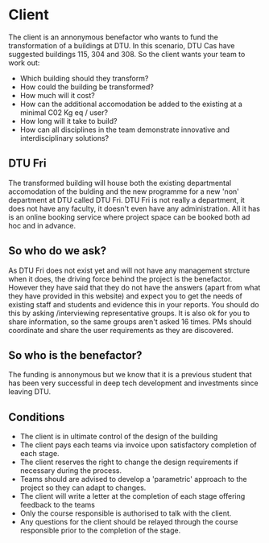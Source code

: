 # Client

The client is an annonymous benefactor who wants to fund the transformation of a buildings at DTU.
In this scenario, DTU Cas have suggested buildings 115, 304 and 308. So the client wants your team to work out:
* Which building should they transform?
* How could the building be transformed?
* How much will it cost?
* How can the additional accomodation be added to the existing at a minimal C02 Kg eq / user?
* How long will it take to build?
* How can all disciplines in the team demonstrate innovative and interdisciplinary solutions?

## DTU Fri
The transformed building will house both the existing departmental accomodation of the bulding and the new programme for a new 'non' department at DTU called DTU Fri. DTU Fri is not really a department, it does not have any faculty, it doesn't even have any administration. All it has is an online booking service where project space can be booked both ad hoc and in advance.

## So who do we ask?
As DTU Fri does not exist yet and will not have any management strcture when it does, the driving force behind the project is the benefactor. However they have said that they do not have the answers (apart from what they have provided in this website) and expect you to get the needs of existing staff and students and evidence this in your reports. You should do this by asking /interviewing representative groups. It is also ok for you to share information, so the same groups aren't asked 16 times. PMs should coordinate and share the user requirements as they are discovered.

## So who is the benefactor?
The funding is annonymous but we know that it is a previous student that has been very successful in deep tech development and investments since leaving DTU.

## Conditions
* The client is in ultimate control of the design of the building
* The client pays each teams via invoice upon satisfactory completion of each stage.
* The client reserves the right to change the design requirements if necessary during the process.
* Teams should are advised to develop a 'parametric' approach to the project so they can adapt to changes.
* The client will write a letter at the completion of each stage offering feedback to the teams
* Only the course responsible is authorised to talk with the client.
* Any questions for the client should be relayed through the course responsible prior to the completion of the stage.
